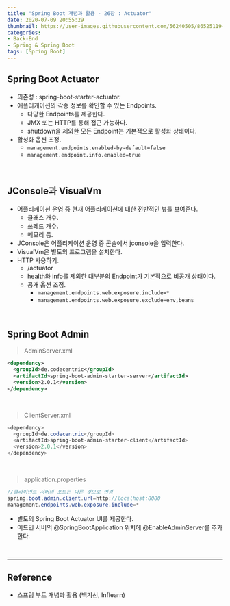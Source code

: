 ```yaml
---
title: "Spring Boot 개념과 활용 - 26장 : Actuator"
date: 2020-07-09 20:55:29
thumbnail: https://user-images.githubusercontent.com/56240505/86525119-eea35780-bebd-11ea-8fbd-ceacfdfae2c6.png
categories:
- Back-End
- Spring & Spring Boot
tags: [Spring Boot]
---
```


## Spring Boot Actuator

* 의존성 : spring-boot-starter-actuator.
* 애플리케이션의 각종 정보를 확인할 수 있는 Endpoints.
  * 다양한 Endpoints를 제공한다.
  * JMX 또는 HTTP를 통해 접근 가능하다.
  * shutdown을 제외한 모든 Endpoint는 기본적으로 활성화 상태이다.
* 활성화 옵션 조정.
  * ``management.endpoints.enabled-by-default=false``
  * ``management.endpoint.info.enabled=true``

<br>

## JConsole과 VisualVm

* 어플리케이션 운영 중 현재 어플리케이션에 대한 전반적인 뷰를 보여준다.
  * 클래스 개수.
  * 쓰레드 개수.
  * 메모리 등.
* JConsole은 어플리케이션 운영 중 콘솔에서 jconsole을 입력한다.
* VisualVm은 별도의 프로그램을 설치한다.
* HTTP 사용하기.
  * /actuator
  * health와 info를 제외한 대부분의 Endpoint가 기본적으로 비공개 상태이다.
  * 공개 옵션 조정.
    * ``management.endpoints.web.exposure.include=*``
    * ``management.endpoints.web.exposure.exclude=env,beans``

<br>

## Spring Boot Admin

> AdminServer.xml

```xml
<dependency>
  <groupId>de.codecentric</groupId>
  <artifactId>spring-boot-admin-starter-server</artifactId>
  <version>2.0.1</version>
</dependency>
```

<br>

> ClientServer.xml

```java
<dependency>
  <groupId>de.codecentric</groupId>
  <artifactId>spring-boot-admin-starter-client</artifactId>
  <version>2.0.1</version>
</dependency>
```

<br>

> application.properties

```java
//클라이언트 서버의 포트는 다른 것으로 변경
spring.boot.admin.client.url=http://localhost:8080
management.endpoints.web.exposure.include=*
```

* 별도의 Spring Boot Actuator UI를 제공한다.
* 어드민 서버의 @SpringBootApplication 위치에 @EnableAdminServer를 추가한다.

<br>

---

## Reference

* 스프링 부트 개념과 활용 (백기선, Inflearn)
